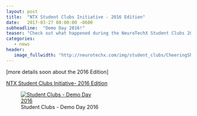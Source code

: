 ```yaml
---
layout: post
title:  "NTX Student Clubs Initiative - 2016 Edition"
date:   2017-03-27 08:00:00 -0600
subheadline:  "Demo Day 2016!"
teaser: "Check out what happened during the NeuroTechX Student Clubs 2016 Edition."
categories: 
   - news
header: 
   image_fullwidth: "http://neurotechx.com/img/student_clubs/CheeringShot_DemoDay.gif"
---
```


[more details soon about the 2016 Edition]

<a href="https://medium.com/neurotechx/ntx-student-clubs-initiative-2fba98b0d082#.s2kll01k4">NTX Student Clubs Initiative- 2016 Edition</a>

<figure>
   <a href="https://medium.com/neurotechx/ntx-student-clubs-initiative-2fba98b0d082#.s2kll01k4">
   <img src="http://neurotechx.com/img/student_clubs/CheeringShot_DemoDay.gif" style="max-width: 200px;"
      alt="Student Clubs - Demo Day 2016" />
      </a>
   <figcaption>Student Clubs - Demo Day 2016</figcaption>
</figure>
